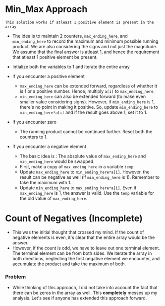# Min_Max Approach
    This solution works if atleast 1 positive element is present in the array

* The idea is to maintain 2 counters, `max_ending_here`, and `min_ending_here` to record the maximum and minimum possible running product. We are also considering the signs and not just the magnitude. We assume that the final answer is atleast 1, and hence the requirement that atleast 1 positive element be present.
* Intialize both the variables to 1 and iterate the entire array
* If you encounter a positive element
   * `max_ending_here` can be extended forward, regardless of whether it is 1 or a positive number. Hence, multiply `a[i]` to `max_ending_here`.
   * `min_ending_here` can also be extended forward (to make even smaller value considering signs). However, if `min_ending_here` is 1, there's no point in making it positive. So, update `min_ending_here` to `min_ending_here*a[i]` and if the result goes above 1, set it to 1. 

* If you encounter zero
    * The running product cannot be continued further. Reset both the counters to 1.

* If you encounter a negative element
    * The basic idea is : The absolute value of `max_ending_here` and `min_ending_here` would be swapped.
    * First, make a copy of `max_ending_here` in a variable `temp`. 
    * Update `max_ending_here` to `min_ending_here*a[i]`. However, the result can be negative as well (if `min_ending_here` is 1). Remember to take the maximum with 1.
    * Update `min_ending_here` to `max_ending_here*a[i]`. Even if `max_ending_here` is 1, the answer is valid. Use the `temp` variable for the old value of `max_ending_here`.


# Count of Negatives (Incomplete)

* This was the initial thought that crossed my mind. If the count of negative elements is even, it's clear that the entire array would be the answer. 
* However, if the count is odd, we have to leave out one terminal element. The terminal element can be from both sides. We iterate the array in both directions, neglecting the first negative element we encounter, and accumulate the product and take the maximum of both.

### Problem

* While thinking of this approach, I did not take into account the fact that there can be zeros in the array as well. This **completely** messes up my analysis. Let's see if anyone has extended this approach forward.
